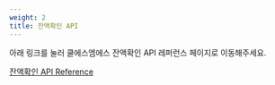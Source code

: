 ```yaml
---
weight: 2
title: 잔액확인 API
---
```


아래 링크를 눌러 쿨에스엠에스 잔액확인 API 레퍼런스 페이지로 이동해주세요.

[잔액확인 API Reference](/cash-api)
